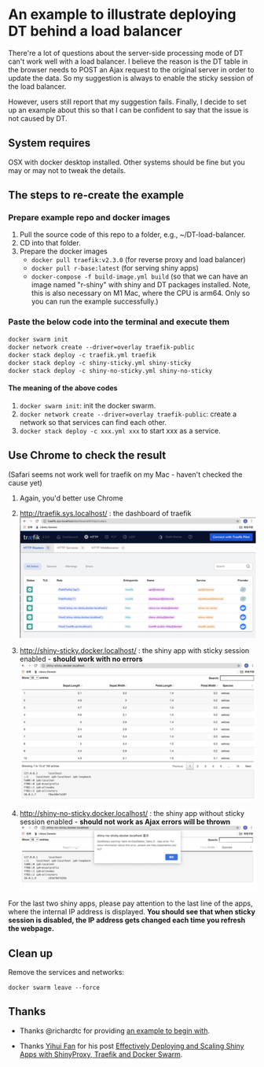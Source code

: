 # An example to illustrate deploying DT behind a load balancer

There're a lot of questions about the server-side processing mode of DT can't work well with a load balancer. I believe the reason is the DT table in the browser needs to POST an Ajax request to the original server in order to update the data. So my suggestion is always to enable the sticky session of the load balancer.

However, users still report that my suggestion fails. Finally, I decide to set up an example about this so that I can be confident to say that the issue is not caused by DT.

## System requires

OSX with docker desktop installed. Other systems should be fine but you may or may not to tweak the details.

## The steps to re-create the example

### Prepare example repo and docker images

1. Pull the source code of this repo to a folder, e.g., ~/DT-load-balancer.
1. CD into that folder.
1. Prepare the docker images
    - `docker pull traefik:v2.3.0` (for reverse proxy and load balancer)
    - `docker pull r-base:latest` (for serving shiny apps)
    - `docker-compose -f build-image.yml build` (so that we can have an image named "r-shiny" with shiny and DT packages installed. Note, this is also necessary on M1 Mac, where the CPU is arm64. Only so you can run the example successfully.)

### Paste the below code into the terminal and execute them

```shell
docker swarm init
docker network create --driver=overlay traefik-public
docker stack deploy -c traefik.yml traefik
docker stack deploy -c shiny-sticky.yml shiny-sticky
docker stack deploy -c shiny-no-sticky.yml shiny-no-sticky
```

#### The meaning of the above codes

1. `docker swarm init`: init the docker swarm.
1. `docker network create --driver=overlay traefik-public`: create a network so that services can find each other.
1. `docker stack deploy -c xxx.yml xxx` to start xxx as a service.

## Use Chrome to check the result

(Safari seems not work well for traefik on my Mac - haven't checked the cause yet)

1. Again, you'd better use Chrome
1. http://traefik.sys.localhost/ : the dashboard of traefik ![dashboard](img/dashboard.png)

1. http://shiny-sticky.docker.localhost/ : the shiny app with sticky session enabled - **should work with no errors** ![shiny-sticky](img/shiny-sticky.png)
1. http://shiny-no-sticky.docker.localhost/ : the shiny app without sticky session enabled - **should not work as Ajax errors will be thrown** ![shiny-no-sticky](img/shiny-no-sticky.png)

For the last two shiny apps, please pay attention to the last line of the apps, where the internal IP address is displayed. **You should see that when sticky session is disabled, the IP address gets changed each time you refresh the webpage.**

## Clean up

Remove the services and networks:

```shell
docker swarm leave --force
```

## Thanks

- Thanks @richardtc for providing [an example to begin with](https://github.com/rstudio/DT/issues/849#issuecomment-700036427).

- Thanks [Yihui Fan](https://www.databentobox.com/authors/yihui-fan/) for his post [Effectively Deploying and Scaling Shiny Apps with ShinyProxy, Traefik and Docker Swarm](https://www.databentobox.com/2020/05/31/shinyproxy-with-docker-swarm/#optional-deploying-r-shiny-apps-without-shinyproxy).
